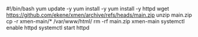 #!/bin/bash
yum update -y
yum install -y
yum install -y httpd
wget https://github.com/ekene/xmen/archive/refs/heads/main.zip
unzip main.zip
cp -r xmen-main/* /var/www/html/
rm -rf main.zip xmen-main
systemctl enable httpd
systemctl start httpd

